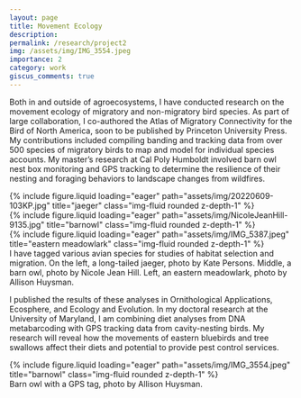 ```yaml
---
layout: page
title: Movement Ecology
description:
permalink: /research/project2
img: /assets/img/IMG_3554.jpeg
importance: 2
category: work
giscus_comments: true
---
```


Both in and outside of agroecosystems, I have conducted research on the movement ecology of migratory and non-migratory bird species. As part of large collaboration, I co-authored the Atlas of Migratory Connectivity for the Bird of North America, soon to be published by Princeton University Press. My contributions included compiling banding and tracking data from over 500 species of migratory birds to map and model for individual species accounts. My master’s research at Cal Poly Humboldt involved barn owl nest box monitoring and GPS tracking to determine the resilience of their nesting and foraging behaviors to landscape changes from wildfires.

<div class="row">
    <div class="col-sm mt-3 mt-md-0">
        {% include figure.liquid loading="eager" path="assets/img/20220609-103KP.jpg" title="jaeger" class="img-fluid rounded z-depth-1" %}
    </div>
    <div class="col-sm mt-3 mt-md-0">
        {% include figure.liquid loading="eager" path="assets/img/NicoleJeanHill-9135.jpg" title="barnowl" class="img-fluid rounded z-depth-1" %}
    </div>
    <div class="col-sm mt-3 mt-md-0">
        {% include figure.liquid loading="eager" path="assets/img/IMG_5387.jpeg" title="eastern meadowlark" class="img-fluid rounded z-depth-1" %}
    </div>
</div>
<div class="caption">
    I have tagged various avian species for studies of habitat selection and migration. On the left, a long-tailed jaeger, photo by Kate Persons. Middle, a barn owl, photo by Nicole Jean Hill. Left, an eastern meadowlark, photo by Allison Huysman.
</div>

I published the results of these analyses in Ornithological Applications, Ecosphere, and Ecology and Evolution. In my doctoral research at the University of Maryland, I am combining diet analyses from DNA metabarcoding with GPS tracking data from cavity-nesting birds. My research will reveal how the movements of eastern bluebirds and tree swallows affect their diets and potential to provide pest control services.

<div class="row">
    <div class="col-sm mt-3 mt-md-0">
        {% include figure.liquid loading="eager" path="assets/img/IMG_3554.jpeg" title="barnowl" class="img-fluid rounded z-depth-1" %}
    </div>
</div>
<div class="caption">
    Barn owl with a GPS tag, photo by Allison Huysman.
</div>

